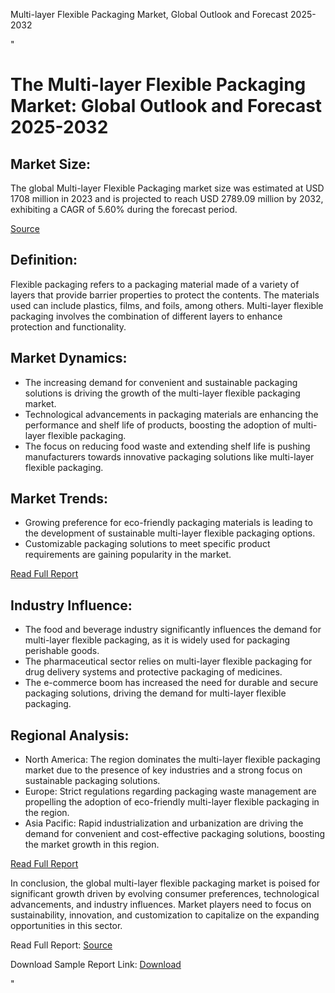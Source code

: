 Multi-layer Flexible Packaging Market, Global Outlook and Forecast 2025-2032

"<h1>The Multi-layer Flexible Packaging Market: Global Outlook and Forecast 2025-2032</h1>

<h2>Market Size:</h2>
<p>The global Multi-layer Flexible Packaging market size was estimated at USD 1708 million in 2023 and is projected to reach USD 2789.09 million by 2032, exhibiting a CAGR of 5.60% during the forecast period.</p>
<p><a href='https://www.statsmarketresearch.com/global-multilayer-flexible-packaging-forecast-2025-2032-96-8028587'>Source</a></p>

<h2>Definition:</h2>
<p>Flexible packaging refers to a packaging material made of a variety of layers that provide barrier properties to protect the contents. The materials used can include plastics, films, and foils, among others. Multi-layer flexible packaging involves the combination of different layers to enhance protection and functionality.</p>

<h2>Market Dynamics:</h2>
<ul>
<li>The increasing demand for convenient and sustainable packaging solutions is driving the growth of the multi-layer flexible packaging market.</li>
<li>Technological advancements in packaging materials are enhancing the performance and shelf life of products, boosting the adoption of multi-layer flexible packaging.</li>
<li>The focus on reducing food waste and extending shelf life is pushing manufacturers towards innovative packaging solutions like multi-layer flexible packaging.
</ul>

<h2>Market Trends:</h2>
<ul>
<li>Growing preference for eco-friendly packaging materials is leading to the development of sustainable multi-layer flexible packaging options.</li>
<li>Customizable packaging solutions to meet specific product requirements are gaining popularity in the market.</li>
</ul>
<p><a href='https://www.statsmarketresearch.com/global-multilayer-flexible-packaging-forecast-2025-2032-96-8028587'>Read Full Report</a></p>

<h2>Industry Influence:</h2>
<ul>
<li>The food and beverage industry significantly influences the demand for multi-layer flexible packaging, as it is widely used for packaging perishable goods.</li>
<li>The pharmaceutical sector relies on multi-layer flexible packaging for drug delivery systems and protective packaging of medicines.</li>
<li>The e-commerce boom has increased the need for durable and secure packaging solutions, driving the demand for multi-layer flexible packaging.</li>
</ul>

<h2>Regional Analysis:</h2>
<ul>
<li>North America: The region dominates the multi-layer flexible packaging market due to the presence of key industries and a strong focus on sustainable packaging solutions.</li>
<li>Europe: Strict regulations regarding packaging waste management are propelling the adoption of eco-friendly multi-layer flexible packaging in the region.</li>
<li>Asia Pacific: Rapid industrialization and urbanization are driving the demand for convenient and cost-effective packaging solutions, boosting the market growth in this region.</li>
</ul>
<p><a href='https://www.statsmarketresearch.com/global-multilayer-flexible-packaging-forecast-2025-2032-96-8028587'>Read Full Report</a></p>

In conclusion, the global multi-layer flexible packaging market is poised for significant growth driven by evolving consumer preferences, technological advancements, and industry influences. Market players need to focus on sustainability, innovation, and customization to capitalize on the expanding opportunities in this sector.

<p>Read Full Report: <a href='https://www.statsmarketresearch.com/global-multilayer-flexible-packaging-forecast-2025-2032-96-8028587'>Source</a></p>
<p>Download Sample Report Link: <a href='https://www.statsmarketresearch.com/download-free-sample/8028587/global-multilayer-flexible-packaging-forecast-2025-2032-96'>Download</a></p>"
